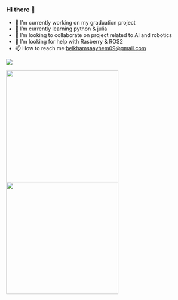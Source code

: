 ### Hi there 👋


- 🔭 I’m currently working on my graduation project 
- 🌱 I’m currently learning python & julia
- 👯 I’m looking to collaborate on project related to AI and robotics
- 🤔 I’m looking for help with Rasberry & ROS2
- 📫 How to reach me:belkhamsaayhem09@gmail.com
<!--START_SECTION:waka-->
<!--END_SECTION:waka-->

<img src="https://wakatime.com/badge/user/cf8da79b-a470-449f-8b0c-f235c18b2fd3.svg" >
<p float="center">
<img src="https://wakatime.com/share/@cf8da79b-a470-449f-8b0c-f235c18b2fd3/7e7d7e5d-55e9-4e90-9e70-5c297ec165cb.svg"  witdh="250" height="300" />

<img src="https://wakatime.com/share/@cf8da79b-a470-449f-8b0c-f235c18b2fd3/e5d007f8-acb4-4d59-a4f2-da56b2a5c4d7.svg"  witdh="250" height="300" />
</p>

